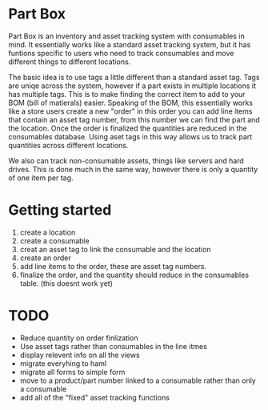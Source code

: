 # Part Box

Part Box is an inventory and asset tracking system with consumables in mind. It essentially works like a standard asset tracking system, but it has funtions specific to
users who need to track consumables and move different things to different locations.

The basic idea is to use tags a little different than a standard asset tag. Tags are uniqe across the system, however if a part exists in multiple locations
it has multiple tags. This is to make finding the correct item to add to your BOM (bill of matierals) easier. Speaking of the BOM, this essentially works like a store
users create a new "order" in this order you can add line items that contain an asset tag number, from this number we can find the part and the location. Once the order is finalized the quantities are reduced in the consumables database. Using aset tags in this way allows us to track part quantities across different locations.

We also can track non-consumable assets, things like servers and hard drives. This is done much in the same way, however there is only a quantity of one item per tag.


# Getting started
1. create a location
2. create a consumable
3. creat an asset tag to link the consumable and the location
4. create an order
5. add line items to the order, these are asset tag numbers.
6. finalize the order, and the quantity should reduce in the consumables table. (this doesnt work yet)

# TODO

- Reduce quantity on order finlization
- Use asset tags rather than consumables in the line itmes
- display relevent info on all the views
- migrate everyhing to haml
- migrate all forms to simple form
- move to a product/part number linked to a consumable rather than only a consumable
- add all of the "fixed" asset tracking functions
